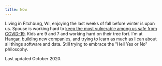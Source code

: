 ```yaml
---
title: Now
---
```


Living in Fitchburg, WI, enjoying the last weeks of fall before winter is upon us. Spouse is working hard to [keep the most vulnerable among us safe from COVID-19](https://madison.com/wsj/news/local/health-med-fit/madison-nurses-start-company-to-provide-online-covid-19-screening/article_26d6c436-f343-5016-ae35-5af1699b9731.html). Kids are 9 and 7 and working hard on their tree fort. I'm at [Hangar](https://hangar.is), building new companies, and trying to learn as much as I can about all things software and data. Still trying to embrace the "Hell Yes or No" philosophy.

Last updated October 2020.
